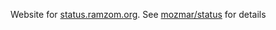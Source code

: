 Website for [status.ramzom.org](http://status.ramzom.org). See [mozmar/status](https://github.com/mozmar/status) for details
